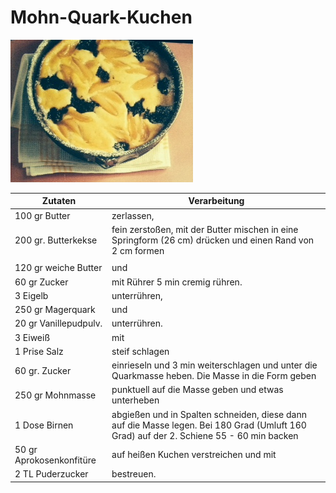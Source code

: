 # Mohn-Quark-Kuchen



![](../_bilder/MohnQuarkKuchen.png)

| Zutaten                  | Verarbeitung                                                                                                                            |
| ------------------------ | --------------------------------------------------------------------------------------------------------------------------------------- |
| 100 gr Butter            | zerlassen,                                                                                                                              |
| 200 gr. Butterkekse      | fein zerstoßen, mit der Butter mischen in eine Springform (26 cm) drücken und einen Rand von 2 cm formen                                |
|                          |                                                                                                                                         |
| 120 gr weiche Butter     | und                                                                                                                                     |
| 60 gr Zucker             | mit Rührer  5 min cremig rühren.                                                                                                        |
| 3 Eigelb                 | unterrühren,                                                                                                                            |
| 250 gr Magerquark        | und                                                                                                                                     |
| 20 gr Vanillepudpulv.    | unterrühren.                                                                                                                            |
| 3 Eiweiß                 | mit                                                                                                                                     |
| 1 Prise Salz             | steif schlagen                                                                                                                          |
| 60 gr. Zucker            | einrieseln und 3 min weiterschlagen und unter die Quarkmasse heben. Die Masse in die Form geben                                         |
| 250 gr Mohnmasse         | punktuell auf die Masse geben und etwas unterheben                                                                                      |
| 1 Dose Birnen            | abgießen und in Spalten schneiden, diese dann auf die Masse legen. Bei 180 Grad (Umluft 160 Grad) auf der 2. Schiene 55 - 60 min backen |
| 50 gr Aprokosenkonfitüre | auf heißen Kuchen verstreichen und mit                                                                                                  |
| 2 TL Puderzucker         | bestreuen.                                                                                                                              |
